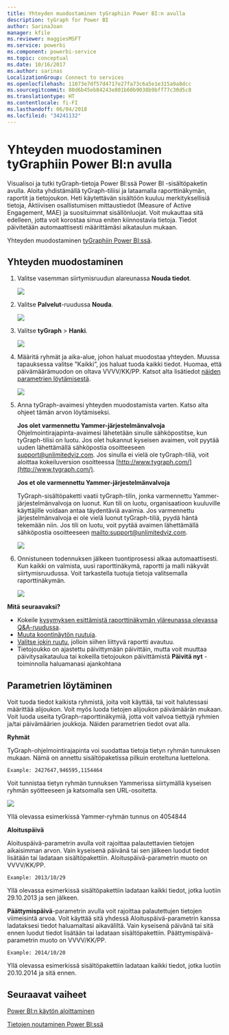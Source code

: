 ```yaml
---
title: Yhteyden muodostaminen tyGraphiin Power BI:n avulla
description: tyGraph for Power BI
author: SarinaJoan
manager: kfile
ms.reviewer: maggiesMSFT
ms.service: powerbi
ms.component: powerbi-service
ms.topic: conceptual
ms.date: 10/16/2017
ms.author: sarinas
LocalizationGroup: Connect to services
ms.openlocfilehash: 11073e7df57d4717e27fa73c6a5e1e315a9a8dcc
ms.sourcegitcommit: 80d6b45eb84243e801b60b9038b9bff77c30d5c8
ms.translationtype: HT
ms.contentlocale: fi-FI
ms.lasthandoff: 06/04/2018
ms.locfileid: "34241132"
---
```

# <a name="connect-to-tygraph--with-power-bi"></a>Yhteyden muodostaminen tyGraphiin Power BI:n avulla
Visualisoi ja tutki tyGraph-tietoja Power BI:ssä Power BI -sisältöpaketin avulla. Aloita yhdistämällä tyGraph-tiliisi ja lataamalla raporttinäkymän, raportit ja tietojoukon. Heti käytettävän sisältöön kuuluu merkityksellisiä tietoja, Aktiivisen osallistumisen mittaustiedot (Measure of Active Engagement, MAE) ja suosituimmat sisällönluojat. Voit mukauttaa sitä edelleen, jotta voit korostaa sinua eniten kiinnostavia tietoja.  Tiedot päivitetään automaattisesti määrittämäsi aikataulun mukaan.

Yhteyden muodostaminen [tyGraphiin Power BI:ssä](https://app.powerbi.com/getdata/services/tygraph).

## <a name="how-to-connect"></a>Yhteyden muodostaminen
1. Valitse vasemman siirtymisruudun alareunassa **Nouda tiedot**.
   
   ![](media/service-connect-to-tygraph/getdata.png)
2. Valitse **Palvelut**-ruudussa **Nouda**.
   
   ![](media/service-connect-to-tygraph/services.png)
3. Valitse **tyGraph** \> **Hanki**.
   
   ![](media/service-connect-to-tygraph/tygraph.png)
4. Määritä ryhmät ja aika-alue, johon haluat muodostaa yhteyden. Muussa tapauksessa valitse ”Kaikki”, jos haluat tuoda kaikki tiedot. Huomaa, että päivämäärämuodon on oltava VVVV/KK/PP. Katsot alta lisätiedot [näiden parametrien löytämisestä](#FindingParams).
   
   ![](media/service-connect-to-tygraph/parameters.png)
5. Anna tyGraph-avaimesi yhteyden muodostamista varten. Katso alta ohjeet tämän arvon löytämiseksi.
   
    **Jos olet varmennettu Yammer-järjestelmänvalvoja**  
    Ohjelmointirajapinta-avaimesi lähetetään sinulle sähköpostitse, kun tyGraph-tilisi on luotu. Jos olet hukannut kyseisen avaimen, voit pyytää uuden lähettämällä sähköpostia osoitteeseen support@unlimitedviz.com. Jos sinulla ei vielä ole tyGraph-tiliä, voit aloittaa kokeiluversion osoitteessa [http://www.tygraph.com/](http://www.tygraph.com/). 
   
    **Jos et ole varmennettu Yammer-järjestelmänvalvoja**
   
    TyGraph-sisältöpaketti vaatii tyGraph-tilin, jonka varmennettu Yammer-järjestelmänvalvoja on luonut. Kun tili on luotu, organisaatioon kuuluville käyttäjille voidaan antaa täydentäviä avaimia. Jos varmennettu järjestelmänvalvoja ei ole vielä luonut tyGraph-tiliä, pyydä häntä tekemään niin. Jos tili on luotu, voit pyytää avaimen lähettämällä sähköpostia osoitteeseen <mailto:support@unlimitedviz.com>.
   
    ![](media/service-connect-to-tygraph/creds.png)
6. Onnistuneen todennuksen jälkeen tuontiprosessi alkaa automaattisesti. Kun kaikki on valmista, uusi raporttinäkymä, raportti ja malli näkyvät siirtymisruudussa. Voit tarkastella tuotuja tietoja valitsemalla raporttinäkymän.
   
    ![](media/service-connect-to-tygraph/dashboard.png)

**Mitä seuraavaksi?**

* Kokeile [kysymyksen esittämistä raporttinäkymän yläreunassa olevassa Q&A-ruudussa](power-bi-q-and-a.md).
* [Muuta koontinäytön ruutuja](service-dashboard-edit-tile.md).
* [Valitse jokin ruutu](service-dashboard-tiles.md), jolloin siihen liittyvä raportti avautuu.
* Tietojoukko on ajastettu päivittymään päivittäin, mutta voit muuttaa päivitysaikataulua tai kokeilla tietojoukon päivittämistä **Päivitä nyt** -toiminnolla haluamanasi ajankohtana

<a name="FindingParams"></a>

## <a name="finding-parameters"></a>Parametrien löytäminen
Voit tuoda tiedot kaikista ryhmistä, joita voit käyttää, tai voit halutessasi määrittää alijoukon. Voit myös luoda tietojen alijoukon päivämäärän mukaan. Voit luoda useita tyGraph-raporttinäkymiä, jotta voit valvoa tiettyjä ryhmien ja/tai päivämäärien joukkoja. Näiden parametrien tiedot ovat alla.

**Ryhmät**

TyGraph-ohjelmointirajapinta voi suodattaa tietoja tietyn ryhmän tunnuksen mukaan. Nämä on annettu sisältöpaketissa pilkuin eroteltuna luettelona. 

    Example: 2427647,946595,1154464


Voit tunnistaa tietyn ryhmän tunnuksen Yammerissa siirtymällä kyseisen ryhmän syötteeseen ja katsomalla sen URL-osoitetta.

![](media/service-connect-to-tygraph/yammer.png)

Yllä olevassa esimerkissä Yammer-ryhmän tunnus on 4054844

**Aloituspäivä**

Aloituspäivä-parametrin avulla voit rajoittaa palautettavien tietojen aikaisimman arvon. Vain kyseisenä päivänä tai sen jälkeen luodut tiedot lisätään tai ladataan sisältöpakettiin. Aloituspäivä-parametrin muoto on VVVV/KK/PP. 

    Example: 2013/10/29

Yllä olevassa esimerkissä sisältöpakettiin ladataan kaikki tiedot, jotka luotiin 29.10.2013 ja sen jälkeen. 

**Päättymispäivä**-parametrin avulla voit rajoittaa palautettujen tietojen viimeisintä arvoa. Voit käyttää sitä yhdessä Aloituspäivä-parametrin kanssa ladataksesi tiedot haluamaltasi aikaväliltä. Vain kyseisenä päivänä tai sitä ennen luodut tiedot lisätään tai ladataan sisältöpakettiin. Päättymispäivä-parametrin muoto on VVVV/KK/PP. 

    Example: 2014/10/20

Yllä olevassa esimerkissä sisältöpakettiin ladataan kaikki tiedot, jotka luotiin 20.10.2014 ja sitä ennen. 

## <a name="next-steps"></a>Seuraavat vaiheet
[Power BI:n käytön aloittaminen](service-get-started.md)

[Tietojen noutaminen Power BI:ssä](service-get-data.md)

